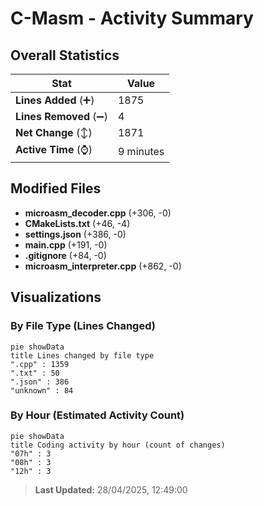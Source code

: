 # C-Masm - Activity Summary 

## Overall Statistics

| Stat                   | Value                                                             |
| ---------------------- | ----------------------------------------------------------------- |
| **Lines Added** (➕)   | 1875                                          |
| **Lines Removed** (➖) | 4                                        |
| **Net Change** (↕)    | 1871                |
| **Active Time** (⌚)   | 9 minutes |


## Modified Files
- **microasm_decoder.cpp** (+306, -0)
- **CMakeLists.txt** (+46, -4)
- **settings.json** (+386, -0)
- **main.cpp** (+191, -0)
- **.gitignore** (+84, -0)
- **microasm_interpreter.cpp** (+862, -0)

## Visualizations

### By File Type (Lines Changed)

```mermaid
pie showData
title Lines changed by file type
".cpp" : 1359
".txt" : 50
".json" : 386
"unknown" : 84
```

### By Hour (Estimated Activity Count)

```mermaid
pie showData
title Coding activity by hour (count of changes)
"07h" : 3
"08h" : 3
"12h" : 3
```


> **Last Updated:** 28/04/2025, 12:49:00